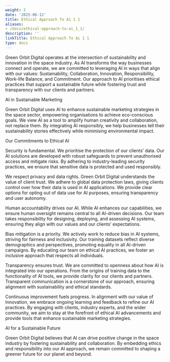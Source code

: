 ```yaml
---
weight: 2
date: '2025-06-12'
title: Ethical Approach To Ai 1 1
aliases:
- /docs/ethical-approach-to-ai_1_1/
description: ''
linkTitle: Ethical Approach To Ai 1 1
type: docs
---
```


Green Orbit Digital operates at the intersection of sustainability and innovation in the space industry. As AI transforms the way businesses connect and operate, we are committed to leveraging AI in ways that align with our values: Sustainability, Collaboration, Innovation, Responsibility, Work-life Balance, and Commitment. Our approach to AI prioritises ethical practices that support a sustainable future while fostering trust and transparency with our clients and partners.

AI in Sustainable Marketing

Green Orbit Digital uses AI to enhance sustainable marketing strategies in the space sector, empowering organisations to achieve eco-conscious goals. We view AI as a tool to amplify human creativity and collaboration, not replace them. By integrating AI responsibly, we help businesses tell their sustainability stories effectively while minimising environmental impact.

Our Commitments to Ethical AI

Security is fundamental.
We prioritise the protection of our clients’ data. Our AI solutions are developed with robust safeguards to prevent unauthorised access and mitigate risks. By adhering to industry-leading security practices, we ensure that sensitive data is protected and used responsibly.

We respect privacy and data rights.
Green Orbit Digital understands the value of client trust. We adhere to global data protection laws, giving clients control over how their data is used in AI applications. We provide clear options for opting out of data use for AI purposes, ensuring transparency and user autonomy.

Human accountability drives our AI.
While AI enhances our capabilities, we ensure human oversight remains central to all AI-driven decisions. Our team takes responsibility for designing, deploying, and assessing AI systems, ensuring they align with our values and our clients’ expectations.

Bias mitigation is a priority.
We actively work to reduce bias in AI systems, striving for fairness and inclusivity. Our training datasets reflect diverse demographics and perspectives, promoting equality in all AI-driven campaigns. By educating our team on ethical AI practices, we foster an inclusive approach that respects all individuals.

Transparency ensures trust.
We are committed to openness about how AI is integrated into our operations. From the origins of training data to the functionality of AI tools, we provide clarity for our clients and partners. Transparent communication is a cornerstone of our approach, ensuring alignment with sustainability and ethical standards.

Continuous improvement fuels progress.
In alignment with our value of Innovation, we embrace ongoing learning and feedback to refine our AI practices. By engaging with clients, industry experts, and the wider community, we aim to stay at the forefront of ethical AI advancements and provide tools that enhance sustainable marketing strategies.

AI for a Sustainable Future

Green Orbit Digital believes that AI can drive positive change in the space industry by fostering sustainability and collaboration. By embedding ethics and responsibility into our AI approach, we remain committed to shaping a greener future for our planet and beyond.

